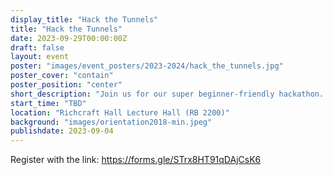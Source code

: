 ```yaml
---
display_title: "Hack the Tunnels"
title: "Hack the Tunnels"
date: 2023-09-29T00:00:00Z
draft: false
layout: event
poster: "images/event_posters/2023-2024/hack_the_tunnels.jpg"
poster_cover: "contain"
poster_position: "center"
short_description: "Join us for our super beginner-friendly hackathon. You'll be able to explore web-dev in a fun and safe environment!"
start_time: "TBD"
location: "Richcraft Hall Lecture Hall (RB 2200)"
background: "images/orientation2018-min.jpeg"
publishdate: 2023-09-04
---
```

Register with the link: https://forms.gle/STrx8HT91qDAjCsK6